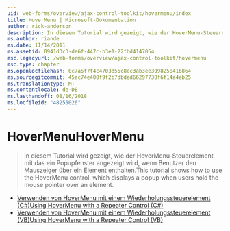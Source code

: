 ```yaml
---
uid: web-forms/overview/ajax-control-toolkit/hovermenu/index
title: HoverMenu | Microsoft-Dokumentation
author: rick-anderson
description: In diesem Tutorial wird gezeigt, wie der HoverMenu-Steuerelement, mit das ein Popupfenster angezeigt wird, wenn Benutzer den Mauszeiger über ein Element enthalten.
ms.author: riande
ms.date: 11/14/2011
ms.assetid: 0941d3c3-de6f-447c-b3e1-22fbd4147054
msc.legacyurl: /web-forms/overview/ajax-control-toolkit/hovermenu
msc.type: chapter
ms.openlocfilehash: 0c7a5f7f4c4703d55c8ec3ab3ee3098258416864
ms.sourcegitcommit: 45ac74e400f9f2b7dbded66297730f6f14a4eb25
ms.translationtype: MT
ms.contentlocale: de-DE
ms.lasthandoff: 08/16/2018
ms.locfileid: "48255026"
---
```

<a name="hovermenu"></a><span data-ttu-id="6f29d-103">HoverMenu</span><span class="sxs-lookup"><span data-stu-id="6f29d-103">HoverMenu</span></span>
====================
> <span data-ttu-id="6f29d-104">In diesem Tutorial wird gezeigt, wie der HoverMenu-Steuerelement, mit das ein Popupfenster angezeigt wird, wenn Benutzer den Mauszeiger über ein Element enthalten.</span><span class="sxs-lookup"><span data-stu-id="6f29d-104">This tutorial shows how to use the HoverMenu control, which displays a popup when users hold the mouse pointer over an element.</span></span>


- [<span data-ttu-id="6f29d-105">Verwenden von HoverMenu mit einem Wiederholungssteuerelement (C#)</span><span class="sxs-lookup"><span data-stu-id="6f29d-105">Using HoverMenu with a Repeater Control (C#)</span></span>](using-hovermenu-with-a-repeater-control-cs.md)
- [<span data-ttu-id="6f29d-106">Verwenden von HoverMenu mit einem Wiederholungssteuerelement (VB)</span><span class="sxs-lookup"><span data-stu-id="6f29d-106">Using HoverMenu with a Repeater Control (VB)</span></span>](using-hovermenu-with-a-repeater-control-vb.md)
